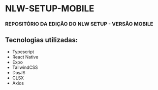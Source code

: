 # NLW-SETUP-MOBILE
### REPOSITÓRIO DA EDIÇÃO DO NLW SETUP - VERSÃO MOBILE

## Tecnologias utilizadas:
- Typescript
- React Native
- Expo
- TailwindCSS
- DayJS
- CLSX
- Axios
